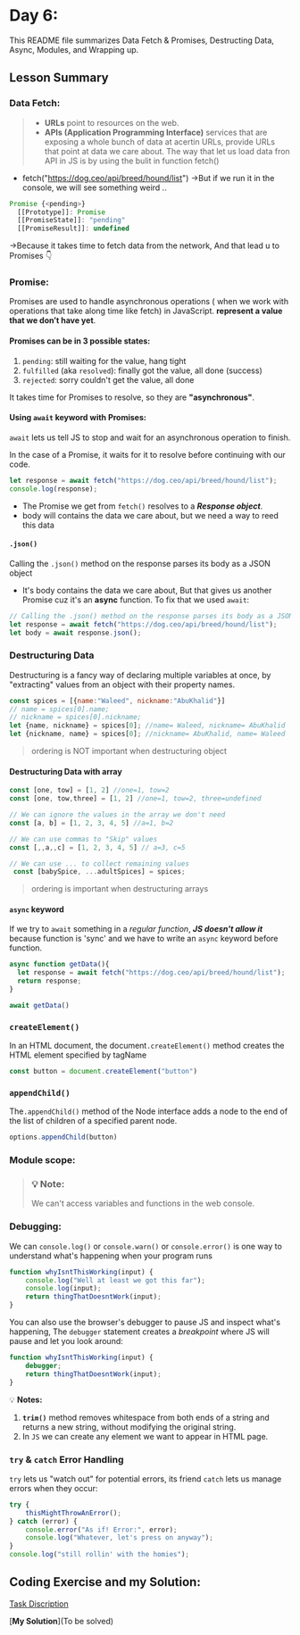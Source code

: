 # Day 6: 

This README file summarizes Data Fetch & Promises, Destructing Data, Async, Modules, and Wrapping up. 

## Lesson Summary

###  Data Fetch:
> * **URLs** point to resources on the web.
> * **APIs (Application Programming Interface)** services that are exposing a whole bunch of data at acertin URLs, provide URLs that point at data we care about.
The way that let us load data fron API in JS is by using the bulit in function fetch()
- fetch("https://dog.ceo/api/breed/hound/list")
->But if we run it in the console, we will see something weird ..
```javaScript
Promise {<pending>}
  [[Prototype]]: Promise
  [[PromiseState]]: "pending"
  [[PromiseResult]]: undefined
```
->Because it takes time to fetch data from the network, And that lead u to Promises 👇

###  Promise: 
Promises are used to handle asynchronous operations ( when we work with operations that take along time like fetch) in JavaScript.
**represent a value that we don’t have yet**.

#### Promises can be in 3 possible states:
1. `pending`: still waiting for the value, hang tight
2. `fulfilled` (aka `resolved`): finally got the value, all done (success)
3. `rejected`: sorry couldn't get the value, all done
   
It takes time for Promises to resolve, so they are **"asynchronous"**.


#### Using `await` keyword with Promises: 
`await` lets us tell JS to stop and wait for an asynchronous operation to finish.

In the case of a Promise, it waits for it to resolve before continuing with our code.

```javaScript
let response = await fetch("https://dog.ceo/api/breed/hound/list");
console.log(response);
```
- The Promise we get from `fetch()` resolves to a ***Response object***.
- body will contains the data we care about, but we need a way to reed this data 

#### `.json()`
Calling the `.json()` method on the response parses its body as a JSON object 
- It's body contains the data we care about, But that gives us another Promise cuz it's an **async** function.
To fix that we used `await`:

```javaScript
// Calling the .json() method on the response parses its body as a JSON object
let response = await fetch("https://dog.ceo/api/breed/hound/list");
let body = await response.json();
```

### Destructuring Data 
Destructuring is a fancy way of declaring multiple variables at once, by "extracting" values from an object with their property names.

```javaScript
const spices = [{name:"Waleed", nickname:"AbuKhalid"}]
// name = spices[0].name;
// nickname = spices[0].nickname;
let {name, nickname} = spices[0]; //name= Waleed, nickname= AbuKhalid 
let {nickname, name} = spices[0]; //nickname= AbuKhalid, name= Waleed 
```
> ordering is NOT important when destructuring object


#### Destructuring Data with array 

```javaScript
const [one, tow] = [1, 2] //one=1, tow=2
const [one, tow,three] = [1, 2] //one=1, tow=2, three=undefined

// We can ignore the values in the array we don't need
const [a, b] = [1, 2, 3, 4, 5] //a=1, b=2

// We can use commas to "Skip" values
const [,,a,,c] = [1, 2, 3, 4, 5] // a=3, c=5

// We can use ... to collect remaining values
 const [babySpice, ...adultSpices] = spices;
```
> ordering is important when destructuring arrays

#### `async` keyword
If we try to `await` something in a *regular function*, ***JS doesn't allow it*** because function is 'sync' and we have to write an `async` keyword before function.
```javaScript
async function getData(){
  let response = await fetch("https://dog.ceo/api/breed/hound/list");
  return response;
}

await getData()
```

### `createElement()` 
In an HTML document, the document`.createElement()` method creates the HTML element specified by tagName

```javaScript
const button = document.createElement("button")
```


### `appendChild()` 
The`.appendChild()` method of the Node interface adds a node to the end of the list of children of a specified parent node.

```javaScript
options.appendChild(button)
```

### Module scope:
> ### 💡 Note:
> We can't access variables and functions in the web console.


### Debugging: 
We can `console.log()` or `console.warn()` or `console.error()` is one way to understand what's happening when your program runs

```javaScript
function whyIsntThisWorking(input) {
    console.log("Well at least we got this far");
    console.log(input);
    return thingThatDoesntWork(input);
}
```

You can also use the browser's debugger to pause JS and inspect what's happening, The `debugger` statement creates a *breakpoint* where JS will pause and let you look around:

```javaScript
function whyIsntThisWorking(input) {
    debugger;
    return thingThatDoesntWork(input);
}
```


💡 **Notes:**
1. **`trim()`** method removes whitespace from both ends of a string and returns a new string, without modifying the original string.
2. In `JS` we can create any element we want to appear in HTML page.
   
### `try` & `catch` Error Handling

`try` lets us "watch out" for potential errors, its friend `catch` lets us manage errors when they occur:

```javaScript
try {
    thisMightThrowAnError();
} catch (error) {
    console.error("As if! Error:", error); 
    console.log("Whatever, let's press on anyway");
}
console.log("still rollin' with the homies");
```



## Coding Exercise and my Solution:

[Task Discription](https://github.com/orjwan-alrajaby/gsg-QA-Nablus-training-2023/blob/main/learning-sprint-1/week1%20-%20javascript-from-first-steps-to-professional/day%206/task.md)

[**My Solution**](To be solved)
